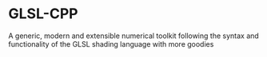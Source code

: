 # GLSL-CPP
A generic, modern and extensible numerical toolkit following the syntax and functionality of the GLSL shading language with more goodies
